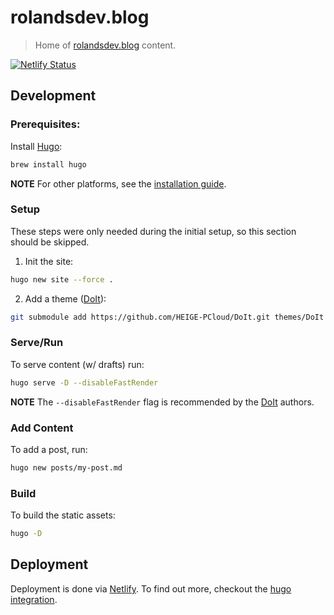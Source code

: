 # rolandsdev.blog
> Home of [rolandsdev.blog](https://rolandsdev.blog) content.

[![Netlify Status](https://api.netlify.com/api/v1/badges/8bcb558d-348e-4799-aff2-95c1e4b28211/deploy-status)](https://app.netlify.com/sites/rolandsdevblog/deploys)

## Development

### Prerequisites:
Install [Hugo](https://gohugo.io/getting-started/quick-start/):
```bash
brew install hugo
```
**NOTE** For other platforms, see the [installation guide](https://gohugo.io/getting-started/installing/).

### Setup
These steps were only needed during the initial setup, so this section should be skipped.

1. Init the site:
```bash
hugo new site --force .
```

2. Add a theme ([DoIt](https://hugodoit.pages.dev/)):
```bash
git submodule add https://github.com/HEIGE-PCloud/DoIt.git themes/DoIt
```

### Serve/Run
To serve content (w/ drafts) run:
```bash
hugo serve -D --disableFastRender
```
**NOTE** The `--disableFastRender` flag is recommended by the [DoIt](https://hugodoit.pages.dev/theme-documentation-basics/#launching-the-website-locally) authors.

### Add Content
To add a post, run:
```bash
hugo new posts/my-post.md
```

### Build
To build the static assets:
```bash
hugo -D
```

## Deployment
Deployment is done via [Netlify](https://netlify.com). To find out more, checkout the [hugo integration](https://docs.netlify.com/configure-builds/common-configurations/hugo/).
